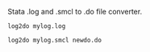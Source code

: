 Stata .log and .smcl to .do file converter.

```shell
log2do mylog.log
```

```shell
log2do mylog.smcl newdo.do
```
